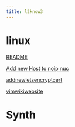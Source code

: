 ```yaml
---
title: l2know3
---
```

# linux

[README](README)

[Add new Host to noip nuc](addnewhosttonoip)

[addnewletsencryptcert](addnewletsencryptcert)

[vimwikiwebsite](vimwikiwebsite)

# Synth
